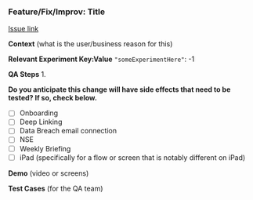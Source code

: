 ### Feature/Fix/Improv: Title

[Issue link]()

**Context**
(what is the user/business reason for this)

**Relevant Experiment Key:Value**
`"someExperimentHere"`: -1

**QA Steps**
1.

**Do you anticipate this change will have side effects that need to be tested? If so, check below.**

- [ ] Onboarding
- [ ] Deep Linking
- [ ] Data Breach email connection
- [ ] NSE
- [ ] Weekly Briefing
- [ ] iPad (specifically for a flow or screen that is notably different on iPad)

**Demo**
(video or screens)

**Test Cases**
(for the QA team) 
